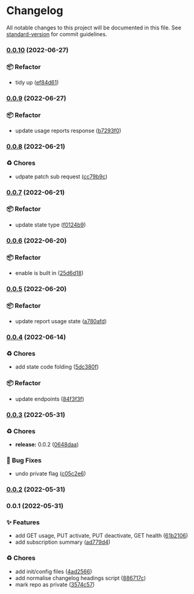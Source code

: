 # Changelog

All notable changes to this project will be documented in this file. See [standard-version](https://github.com/conventional-changelog/standard-version) for commit guidelines.

### [0.0.10](https://github.com/KL-Engineering/factory-subscriptions-api-client/branches/compare/v0.0.10%0Dv0.0.9) (2022-06-27)


### 📦 Refactor

* tidy up ([ef84d61](https://github.com/KL-Engineering/factory-subscriptions-api-client/commits/ef84d61f219d7da7fe75e6f004d55da61191f819))

### [0.0.9](https://github.com/KL-Engineering/factory-subscriptions-api-client/branches/compare/v0.0.9%0Dv0.0.8) (2022-06-27)


### 📦 Refactor

* update usage reports response ([b7293f0](https://github.com/KL-Engineering/factory-subscriptions-api-client/commits/b7293f0b381f958d5219d9ca3f71f50083c159ea))

### [0.0.8](https://github.com/KL-Engineering/factory-subscriptions-api-client/branches/compare/v0.0.8%0Dv0.0.7) (2022-06-21)


### ♻️ Chores

* udpate patch sub request ([cc79b9c](https://github.com/KL-Engineering/factory-subscriptions-api-client/commits/cc79b9cb686a8a4a3e735f8cfd2e3aa54dbc8d8c))

### [0.0.7](https://github.com/KL-Engineering/factory-subscriptions-api-client/branches/compare/v0.0.7%0Dv0.0.6) (2022-06-21)


### 📦 Refactor

* update state type ([f0124b9](https://github.com/KL-Engineering/factory-subscriptions-api-client/commits/f0124b9b3a010d7c874fccb664a81050aead2992))

### [0.0.6](https://github.com/KL-Engineering/factory-subscriptions-api-client/branches/compare/v0.0.6%0Dv0.0.5) (2022-06-20)


### 📦 Refactor

* enable is built in ([25d6d18](https://github.com/KL-Engineering/factory-subscriptions-api-client/commits/25d6d18d0fa885123cb44a892a121dca9770f071))

### [0.0.5](https://github.com/KL-Engineering/factory-subscriptions-api-client/branches/compare/v0.0.5%0Dv0.0.4) (2022-06-20)


### 📦 Refactor

* update report usage state ([a780afd](https://github.com/KL-Engineering/factory-subscriptions-api-client/commits/a780afd68bd244d0b7e71a2c53ff7a0325c64cfc))

### [0.0.4](https://github.com/KL-Engineering/factory-subscriptions-api-client/branches/compare/v0.0.4%0Dv0.0.3) (2022-06-14)


### ♻️ Chores

* add state code folding ([5dc380f](https://github.com/KL-Engineering/factory-subscriptions-api-client/commits/5dc380f592e023f47b6eb0aa5c15526704ef7df9))


### 📦 Refactor

* update endpoints ([84f3f3f](https://github.com/KL-Engineering/factory-subscriptions-api-client/commits/84f3f3fb9bae58d69bc9bdda5897b8742285afa9))

### [0.0.3](https://github.com/KL-Engineering/factory-subscriptions-api-client/branches/compare/v0.0.3%0Dv0.0.1) (2022-05-31)


### ♻️ Chores

* **release:** 0.0.2 ([0648daa](https://github.com/KL-Engineering/factory-subscriptions-api-client/commits/0648daa48f1e61d070bc8a8f612e880d9be2559c))


### 🐛 Bug Fixes

* undo private flag ([c05c2e6](https://github.com/KL-Engineering/factory-subscriptions-api-client/commits/c05c2e6b16985f43232627b9b369644d32080ac2))

### [0.0.2](https://github.com/KL-Engineering/factory-subscriptions-api-client/branches/compare/v0.0.2%0Dv0.0.1) (2022-05-31)

### 0.0.1 (2022-05-31)


### ✨ Features

* add GET usage, PUT activate, PUT deactivate, GET health ([61b2106](https://github.com/KL-Engineering/factory-subscriptions-api-client/commits/61b21068a10cd7c7964f7f29f2181eaa7166da6f))
* add subscription summary ([ad779d4](https://github.com/KL-Engineering/factory-subscriptions-api-client/commits/ad779d46db2febc5ca49ebaf957c0e62029b0f3e))


### ♻️ Chores

* add init/config files ([4ad2566](https://github.com/KL-Engineering/factory-subscriptions-api-client/commits/4ad2566e2fc9d666300a442e97220c2f2d0fd1b2))
* add normalise changelog headings script ([886717c](https://github.com/KL-Engineering/factory-subscriptions-api-client/commits/886717cd9fb625958bf304cebf04b95c4d82adb8))
* mark repo as private ([3574c57](https://github.com/KL-Engineering/factory-subscriptions-api-client/commits/3574c57201ba9ed6f60a3e436abd93bbd4a2d71e))
